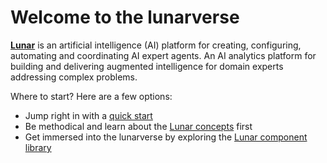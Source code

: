 # Welcome to the lunarverse

[**Lunar**](https://lunarbase.ai/) is an artificial intelligence (AI) platform for creating, configuring, automating and coordinating AI expert agents. An AI analytics platform for building and delivering augmented intelligence for domain experts addressing complex problems.

Where to start? Here are a few options:

- Jump right in with a [quick start](./quickstart.md)
- Be methodical and learn about the [Lunar concepts](./concepts.md) first
- Get immersed into the lunarverse by exploring the [Lunar component library](./component.md)